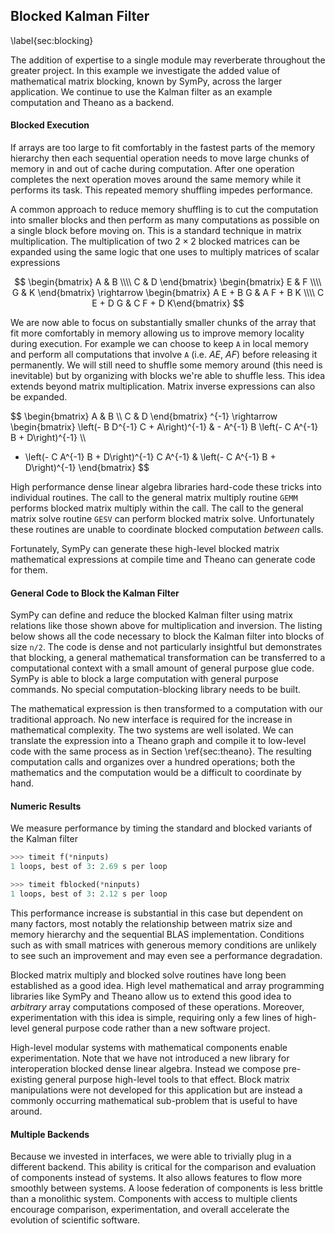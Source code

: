 
Blocked Kalman Filter
---------------------

\label{sec:blocking}


The addition of expertise to a single module may reverberate throughout the greater project.  In this example we investigate the added value of mathematical matrix blocking, known by SymPy, across the larger application. We continue to use the Kalman filter as an example computation and Theano as a backend.


#### Blocked Execution

If arrays are too large to fit comfortably in the fastest parts of the memory hierarchy then each sequential operation needs to move large chunks of memory in and out of cache during computation.  After one operation completes the next operation moves around the same memory while it performs its task.  This repeated memory shuffling impedes performance.

A common approach to reduce memory shuffling is to cut the computation into smaller blocks and then perform as many computations as possible on a single block before moving on.  This is a standard technique in matrix multiplication.  The multiplication of two $2 \times 2$ blocked matrices can be expanded using the same logic that one uses to multiply matrices of scalar expressions

$$ \begin{bmatrix} A & B \\\\ C & D \end{bmatrix} 
   \begin{bmatrix} E & F \\\\ G & K \end{bmatrix}
   \rightarrow
   \begin{bmatrix} A E + B G & A F + B K \\\\ 
                   C E + D G & C F + D K\end{bmatrix} $$

We are now able to focus on substantially smaller chunks of the array that fit more comfortably in memory allowing us to improve memory locality during execution.  For example we can choose to keep `A` in local memory and perform all computations that involve `A` (i.e. $AE$, $AF$) before releasing it permanently.  We will still need to shuffle some memory around (this need is inevitable) but by organizing with blocks we're able to shuffle less.  This idea extends beyond matrix multiplication.  Matrix inverse expressions can also be expanded. 

$$ \begin{bmatrix} A & B \\\\ C & D \end{bmatrix} ^{-1}
   \rightarrow
   \begin{bmatrix} 
\left(- B D^{-1} C + A\right)^{-1} & - A^{-1} B \left(- C A^{-1} B + D\right)^{-1} \\\\ 
- \left(- C A^{-1} B + D\right)^{-1} C A^{-1} & \left(- C A^{-1} B + D\right)^{-1}
\end{bmatrix} $$

High performance dense linear algebra libraries hard-code these tricks into individual routines.  The call to the general matrix multiply routine `GEMM` performs blocked matrix multiply within the call.  The call to the general matrix solve routine `GESV` can perform blocked matrix solve.  Unfortunately these routines are unable to coordinate blocked computation *between* calls.

Fortunately, SymPy can generate these high-level blocked matrix mathematical expressions at compile time and Theano can generate code for them.


#### General Code to Block the Kalman Filter

SymPy can define and reduce the blocked Kalman filter using matrix relations like those shown above for multiplication and inversion.  The listing below shows all the code necessary to block the Kalman filter into blocks of size `n/2`.  The code is dense and not particularly insightful but demonstrates that blocking, a general mathematical transformation can be transferred to a computational context with a small amount of general purpose glue code.  SymPy is able to block a large computation with general purpose commands.  No special computation-blocking library needs to be built.

The mathematical expression is then transformed to a computation with our traditional approach.  No new interface is required for the increase in mathematical complexity.  The two systems are well isolated.  We can translate the expression into a Theano graph and compile it to low-level code with the same process as in Section \ref{sec:theano}.  The resulting computation calls and organizes over a hundred operations; both the mathematics and the computation would be a difficult to coordinate by hand.


#### Numeric Results

We measure performance by timing the standard and blocked variants of the Kalman filter

~~~~~~~~~~~~~~~Python
>>> timeit f(*ninputs)
1 loops, best of 3: 2.69 s per loop

>>> timeit fblocked(*ninputs)
1 loops, best of 3: 2.12 s per loop
~~~~~~~~~~~~~~~

This performance increase is substantial in this case but dependent on many factors, most notably the relationship between matrix size and memory hierarchy and the sequential BLAS implementation.  Conditions such as with small matrices with generous memory conditions are unlikely to see such an improvement and may even see a performance degradation.

Blocked matrix multiply and blocked solve routines have long been established as a good idea.  High level mathematical and array programming libraries like SymPy and Theano allow us to extend this good idea to *arbitrary* array computations composed of these operations.  Moreover, experimentation with this idea is simple, requiring only a few lines of high-level general purpose code rather than a new software project.

High-level modular systems with mathematical components enable experimentation.  Note that we have not introduced a new library for interoperation blocked dense linear algebra.  Instead we compose pre-existing general purpose high-level tools to that effect.  Block matrix manipulations were not developed for this application but are instead a commonly occurring mathematical sub-problem that is useful to have around.


#### Multiple Backends

Because we invested in interfaces, we were able to trivially plug in a different backend.  This ability is critical for the comparison and evaluation of components instead of systems.  It also allows features to flow more smoothly between systems.  A loose federation of components is less brittle than a monolithic system.  Components with access to multiple clients encourage comparison, experimentation, and overall accelerate the evolution of scientific software.
